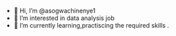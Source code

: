 - 👋 Hi, I’m @asogwachinenye1
- 👀 I’m interested in data analysis job
- 🌱 I’m currently learning,practiscing the required skills .
